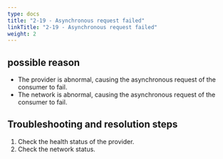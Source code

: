 ```yaml
---
type: docs
title: "2-19 - Asynchronous request failed"
linkTitle: "2-19 - Asynchronous request failed"
weight: 2
---
```


## possible reason

* The provider is abnormal, causing the asynchronous request of the consumer to fail.
* The network is abnormal, causing the asynchronous request of the consumer to fail.

## Troubleshooting and resolution steps
1. Check the health status of the provider.
1. Check the network status.



<p style="margin-top: 3rem;"> </p>